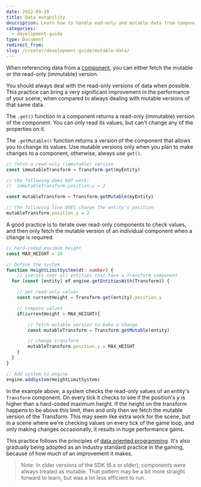 ```yaml
---
date: 2022-09-20
title: Data mutability
description: Learn how to handle ead-only and mutable data from components
categories:
  - development-guide
type: Document
redirect_from:
slug: /creator/development-guide/mutable-data/
---
```


When referencing data from a [component](/creator/development-guide/entities-components), you can either fetch the mutable or the read-only (immutable) version. 

You should always deal with the read-only versions of data when possible. This practice can bring a very significant improvement in the performance of your scene, when compared to always dealing with mutable versions of that same data.

The `.get()` function in a component returns a read-only (immutable) version of the component. You can only read its values, but can't change any of the properties on it.

The `.getMutable()` function returns a version of the component that allows you to change its values. Use mutable versions only when you plan to make changes to a component, otherwise, always use `get()`.

```ts
// fetch a read-only (immutable) version
const immutableTransform = Transform.get(myEntity)

// the following does NOT work:
// 	immutableTransform.position.y = 2

const mutableTransform = Transform.getMutable(myEntity)

// the following line DOES change the entity's position
mutableTransform.position.y = 2
```

A good practice is to iterate over read-only components to check values, and then only fetch the mutable version of an individual component when a change is required.


```ts
// hard-coded maximum height
const MAX_HEIGHT = 10

// Define the system
function HeightLimitSystem(dt: number) {
	// iterate over all entities that have a Transform component
  for (const [entity] of engine.getEntitiesWith(Transform)) {

	// get read-only values
	const currentHeight = Transform.get(entity).position.y

	// compare values
	if(currentHeight > MAX_HEIGHT){

		// fetch mutable version to make a change
		const mutableTransform = Transform.getMutable(entity)

		// change transform
		mutableTransform.position.y = MAX_HEIGHT
	}
  }
}

// Add system to engine
engine.addSystem(HeightLimitSystem)
```

In the example above, a system checks the read-only values of an entity's `Transform` component. On every tick it checks to see if the position's _y_ is higher than a hard-coded maximum height. If the height on the transform happens to be above this limit, then and only then we fetch the mutable version of the Transform. This may seem like extra work for the scene, but in a scene where we're checking values on every tick of the game loop, and only making changes occasionally, it results in huge performance gains.

This practice follows the principles of [data oriented programming](/creator/development-guide/data-oriented-programming). It's also gradually being adopted as an industry standard practice in the gaming, because of how much of an improvement it makes.


> Note: In older versions of the SDK (6.x or older), components were always treated as mutable. That pattern may be a bit more straight forward to learn, but was a lot less efficient to run.